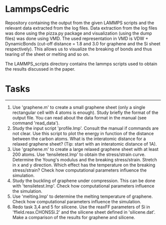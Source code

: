 # LammpsCedric

Repository containing the output from the given LAMMPS scripts and the relevant data extracted from the log files.
Data extraction from the log files was done using the pizza.py package and visualization (using the dump files) was done using VMD.
The used representation in VMD is VDW + DynamicBonds (cut-off distance = 1.8 and 3.0 for graphene and the Si sheet respectively). This allows us to visualize the breaking of bonds and thus tearing of the sheet or melting and so on.

The LAMMPS_scripts directory contains the lammps scripts used to obtain the results discussed in the paper.




# Tasks
-----

1. Use 'graphene.m' to create a small graphene sheet (only a single rectangular cell with 4 atoms is enough). Study briefly the format of the output file. You can read about the data format in the manual (see command 'read_data').
2. Study the input script 'profile.lmp'. Consult the manual if commands are not clear. Use this script to plot the energy in function of the distance between the carbon atoms. What is the interatomic distance for a relaxed graphene sheet? (Tip: start with an interatomic distance of 1A).
3. Use 'graphene.m' to create a large relaxed graphene sheet with at least 200 atoms. Use 'tensiletest.lmp' to obtain the stress/strain curve. Determine the Young's modulus and the breaking stress/strain. Stretch in x and y direction. Which effect has the temperature on the breaking stress/strain? Check how computational parameters influence the simulation.
4. Study the buckling of graphene under compression. This can be done with 'tensiletest.lmp'. Check how computational parameters influence the simulation.
5. Use 'melting.lmp' to determine the melting temperature of graphene. Check how computational parameters influence the simulation.
6. Redo task 3,4 and 5 for silicene. Use the reaxFF parameters of Si in 'ffield.reax.CHONSSi.2' and the silicene sheet defined in 'silicene.dat'. Make a comparison of the results for graphene and silicene.

